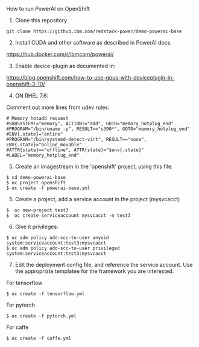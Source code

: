 How to run PowerAI on OpenShift

1) Clone this repository

```
git clone https://github.ibm.com/redstack-power/demo-powerai-base
```

2) Install CUDA and other software as described in PowerAI docs.

https://hub.docker.com/r/ibmcom/powerai/

3) Enable device-plugin as documented in:

https://blog.openshift.com/how-to-use-gpus-with-deviceplugin-in-openshift-3-10/

4) ON RHEL 7.6:

Comment out more lines from udev rules:

```
# Memory hotadd request
#SUBSYSTEM!="memory", ACTION!="add", GOTO="memory_hotplug_end"
#PROGRAM="/bin/uname -p", RESULT=="s390*", GOTO="memory_hotplug_end"
#ENV{.state}="online"
#PROGRAM="/bin/systemd-detect-virt", RESULT=="none", ENV{.state}="online_movable"
#ATTR{state}=="offline", ATTR{state}="$env{.state}"
#LABEL="memory_hotplug_end"
```

5) Create an imagestream in the 'openshift' project, using this file.
```
$ cd demo-powerai-base
$ oc project openshift
$ oc create -f powerai-base.yml
```

5) Create a project, add a service account in the project (mysvcacct)
```
$  oc new-project test3
$  oc create serviceaccount mysvcacct -n test3
```

6) Give it privileges:
```
$ oc adm policy add-scc-to-user anyuid system:serviceaccount:test3:mysvcacct
$ oc adm policy add-scc-to-user privileged system:serviceaccount:test3:mysvcacct
```

7) Edit the deployment config file, and reference the service account. Use the appropriate templatee for the framework you are interested.

For tensorflow
```
$ oc create -f tensorflow.yml
```

For pytorch
```
$ oc create -f pytorch.yml
```

For caffe
```
$ oc create -f caffe.yml
```
